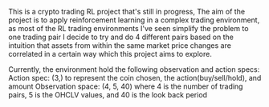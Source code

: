 This is a crypto trading RL project that's still in progress, The aim of the project is to apply reinforcement learning
in a complex trading environment, as most of the RL trading environments I've seen simplify the problem to one trading pair
I decide to try and do 4 different pairs based on the intuition that assets from within the same market price changes are
correlated in a certain way which this project aims to explore.

Currently, the environment hold the following observation and action specs:
  Action spec: (3,) to represent the coin chosen, the action(buy/sell/hold), and amount
  Observation space: (4, 5, 40) where 4 is the number of trading pairs, 5 is the OHCLV values, and 40 is the look back period
  
  
